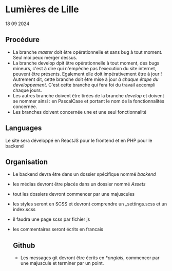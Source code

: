 # Lumières de Lille
18 09 2024

## Procédure

* La branche *master* doit être opérationnelle et sans bug à tout moment. Seul moi peux merger dessus.
* La branche develop dpit être opérationnelle à tout moment, des bugs mineurs, c'est à dire qui n'empêche pas l'execution du site internet, peuvent être présents. Egalement elle doit impérativement être à jour ! Autrement dit, cette branche doit être mise à jour _à chaque étape du developpement_. C'est cette branche qui fera foi du travail accompli chaque jours.
* Les autres branche doivent être tirées de la branche *develop* et doivent se nommer ainsi : en PascalCase et portant le nom de la fonctionnalités concernée.
* Les branches doivent concernée une et une seul fonctionnalité

## Languages

Le site sera développé en ReactJS pour le frontend et en PHP pour le backend

## Organisation

* Le backend devra être dans un dossier spécifique nommé *backend*
* les médias devront être placés dans un dossier nommé *Assets*
* tout les dossiers devront commencer par une majuscules
* les styles seront en SCSS et devront comprendre un _settings.scss et un index.scss
* il faudra une page scss par fichier js
* les commentaires seront écrits en francais

  ## Github

  * Les messages git devront être écrits en **anglais*, commencer par une majuscule et terminer par un point.
    
